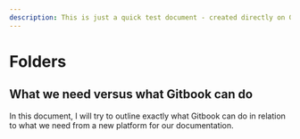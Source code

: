 ```yaml
---
description: This is just a quick test document - created directly on Gitbook.
---
```


# Folders

## What we need versus what Gitbook can do

In this document, I will try to outline exactly what Gitbook can do in relation to what we need from a new platform for our documentation.



